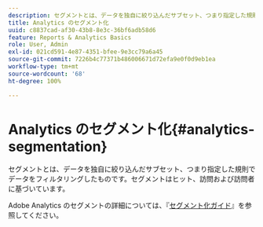 ```yaml
---
description: セグメントとは、データを独自に絞り込んだサブセット、つまり指定した規則でデータをフィルタリングしたものです。セグメントはヒット、訪問および訪問者に基づいています。
title: Analytics のセグメント化
uuid: c8837cad-af30-43b8-8e3c-36bf6adb58d6
feature: Reports & Analytics Basics
role: User, Admin
exl-id: 021cd591-4e87-4351-bfee-9e3cc79a6a45
source-git-commit: 7226b4c77371b486006671d72efa9e0f0d9eb1ea
workflow-type: tm+mt
source-wordcount: '68'
ht-degree: 100%

---
```


# Analytics のセグメント化{#analytics-segmentation}

セグメントとは、データを独自に絞り込んだサブセット、つまり指定した規則でデータをフィルタリングしたものです。セグメントはヒット、訪問および訪問者に基づいています。

Adobe Analytics のセグメントの詳細については、『[セグメント化ガイド](https://experienceleague.adobe.com/docs/analytics/components/segmentation/seg-home.html?lang=ja)』を参照してください。
